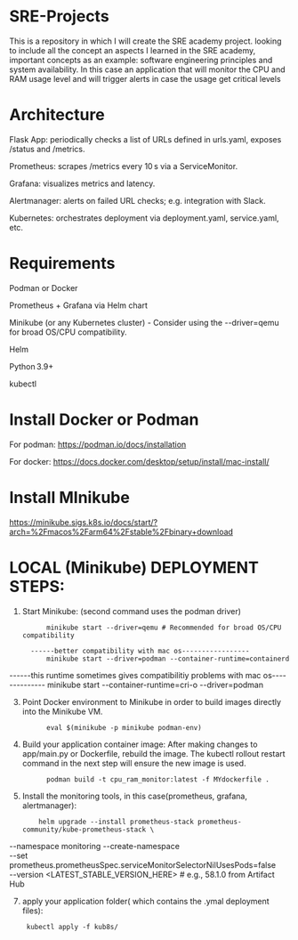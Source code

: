 # SRE-Projects
This is a repository in which I will create the SRE academy project. looking to include all the concept an aspects I learned in the SRE academy, important concepts as an example: software engineering principles and system availability. In this case an application that will monitor the CPU and RAM usage level and will trigger alerts in case the usage get critical levels






# Architecture
Flask App: periodically checks a list of URLs defined in urls.yaml, exposes /status and /metrics.

Prometheus: scrapes /metrics every 10 s via a ServiceMonitor.

Grafana: visualizes metrics and latency.

Alertmanager: alerts on failed URL checks; e.g. integration with Slack.

Kubernetes: orchestrates deployment via deployment.yaml, service.yaml, etc.







# Requirements
Podman or Docker

Prometheus + Grafana via Helm chart

Minikube (or any Kubernetes cluster) - Consider using the --driver=qemu for broad OS/CPU compatibility.

Helm

Python 3.9+

kubectl



# Install Docker or Podman

For podman: https://podman.io/docs/installation

For docker: https://docs.docker.com/desktop/setup/install/mac-install/


# Install MInikube

https://minikube.sigs.k8s.io/docs/start/?arch=%2Fmacos%2Farm64%2Fstable%2Fbinary+download




# LOCAL (Minikube) DEPLOYMENT STEPS:

1. Start Minikube: (second command uses the podman driver)
   
             minikube start --driver=qemu # Recommended for broad OS/CPU compatibility

         ------better compatibility with mac os-----------------
             minikube start --driver=podman --container-runtime=containerd


------this runtime sometimes gives compatibilitiy problems with mac os--------------
             minikube start --container-runtime=cri-o --driver=podman

3. Point Docker environment to Minikube in order to build images directly into the Minikube VM.
   
             eval $(minikube -p minikube podman-env)

4. Build your application container image: After making changes to app/main.py or Dockerfile, rebuild the image. The kubectl rollout restart command in the next step will ensure the new image is used.

             podman build -t cpu_ram_monitor:latest -f MYdockerfile .

5. Install the monitoring tools, in this case(prometheus, grafana, alertmanager):
   
           helm upgrade --install prometheus-stack prometheus-community/kube-prometheus-stack \
  --namespace monitoring --create-namespace \
  --set prometheus.prometheusSpec.serviceMonitorSelectorNilUsesPods=false \
  --version <LATEST_STABLE_VERSION_HERE> # e.g., 58.1.0 from Artifact Hub

7. apply your application folder( which contains the .ymal deployment files):
   
        kubectl apply -f kub8s/
    
